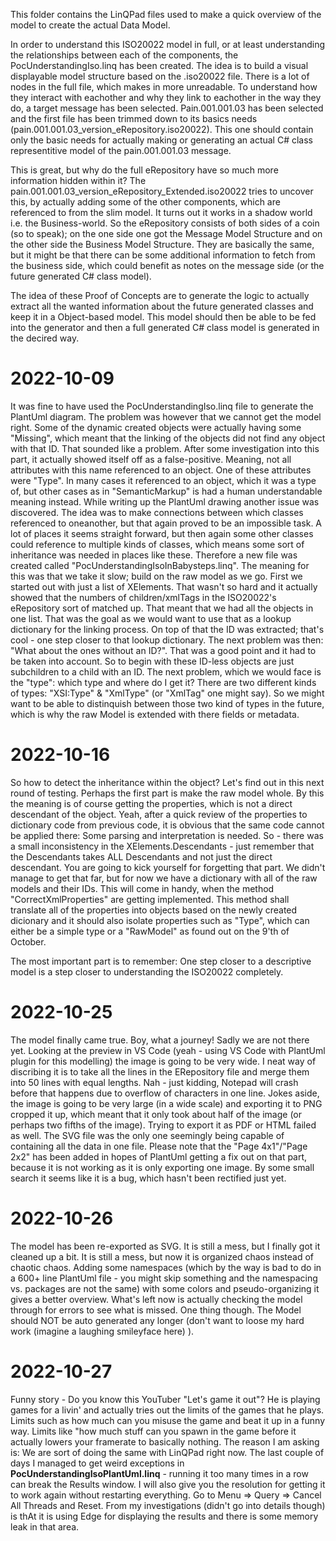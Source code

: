 This folder contains the LinQPad files used to make a quick overview of the model to create the actual Data Model.

In order to understand this ISO20022 model in full, or at least understanding the relationships between each of the components, the PocUnderstandingIso.linq has been created.
The idea is to build a visual displayable model structure based on the .iso20022 file. There is a lot of nodes in the full file, which makes in more unreadable. To understand how they interact with eachother and why they link to eachother in the way they do, a target message has been selected. Pain.001.001.03 has been selected and the first file has been trimmed down to its basics needs (pain.001.001.03_version_eRepository.iso20022). This one should contain only the basic needs for actually making or generating an actual C# class representitive model of the pain.001.001.03 message. 

This is great, but why do the full eRepository have so much more information hidden within it? The pain.001.001.03_version_eRepository_Extended.iso20022 tries to uncover this, by actually adding some of the other components, which are referenced to from the slim model. It turns out it works in a shadow world i.e. the Business-world. So the eRepository consists of both sides of a coin (so to speak); on the one side one got the Message Model Structure and on the other side the Business Model Structure. They are basically the same, but it might be that there can be some additional information to fetch from the business side, which could benefit as notes on the message side (or the future generated C# class model).

The idea of these Proof of Concepts are to generate the logic to actually extract all the wanted information about the future generated classes and keep it in a Object-based model. This model should then be able to be fed into the generator and then a full generated C# class model is generated in the decired way.

# 2022-10-09
It was fine to have used the PocUnderstandingIso.linq file to generate the PlantUml diagram. The problem was however that we cannot get the model right. Some of the dynamic created objects were actually having some "<fieldName>Missing", which meant that the linking of the objects did not find any object with that ID. That sounded like a problem. After some investigation into this part, it actually showed itself off as a false-positive. Meaning, not all attributes with this name referenced to an object. One of these attributes were "Type". In many cases it referenced to an object, which it was a type of, but other cases as in "SemanticMarkup" is had a human understandable meaning instead.
While writing up the PlantUml drawing another issue was discovered. The idea was to make connections between which classes referenced to oneanother, but that again proved to be an impossible task. A lot of places it seems straight forward, but then again some other classes could reference to multiple kinds of classes, which means some sort of inheritance was needed in places like these.
Therefore a new file was created called "PocUnderstandingIsoInBabysteps.linq". The meaning for this was that we take it slow; build on the raw model as we go. First we started out with just a list of XElements. That wasn't so hard and it actually showed that the numbers of children/xmlTags in the ISO20022's eRepository sort of matched up. That meant that we had all the objects in one list. That was the goal as we would want to use that as a lookup dictionary for the linking process.
On top of that the ID was extracted; that's cool - one step closer to that lookup dictionary. The next problem was then: "What about the ones without an ID?". That was a good point and it had to be taken into account. So to begin with these ID-less objects are just subchildren to a child with an ID. The next problem, which we would face is the "type": which type and where do I get it? 
There are two different kinds of types: "XSI:Type" & "XmlType" (or "XmlTag" one might say). So we might want to be able to distinquish between those two kind of types in the future, which is why the raw Model is extended with there fields or metadata.

# 2022-10-16
So how to detect the inheritance within the object? Let's find out in this next round of testing. Perhaps the first part is make the raw model whole. By this the meaning is of course getting the properties, which is not a direct descendant of the object. Yeah, after a quick review of the properties to dictionary code from previous code, it is obvious that the same code cannot be applied there: Some parsing and interpretation is needed. 
So - there was a small inconsistency in the XElements.Descendants - just remember that the Descendants takes ALL Descendants and not just the direct descendant. You are going to kick yourself for forgetting that part.
We didn't manage to get that far, but for now we have a dictionary with all of the raw models and their IDs. This will come in handy, when the method "CorrectXmlProperties" are getting implemented. This method shall translate all of the properties into objects based on the newly created dicionary and it should also isolate properties such as "Type", which can either be a simple type or a "RawModel" as found out on the 9'th of October.

The most important part is to remember: One step closer to a descriptive model is a step closer to understanding the ISO20022 completely.

# 2022-10-25
The model finally came true. Boy, what a journey! Sadly we are not there yet. Looking at the preview in VS Code (yeah - using VS Code with PlantUml plugin for this modelling) the image is going to be very wide. I neat way of discribing it is to take all the lines in the ERepository file and merge them into 50 lines with equal lengths. Nah - just kidding, Notepad will crash before that happens due to overflow of characters in one line. Jokes aside, the image is going to be very large (in a wide scale) and exporting it to PNG cropped it up, which meant that it only took about half of the image (or perhaps two fifths of the image). Trying to export it as PDF or HTML failed as well. The SVG file was the only one seemingly being capable of containing all the data in one file. Please note that the "Page 4x1"/"Page 2x2" has been added in hopes of PlantUml getting a fix out on that part, because it is not working as it is only exporting one image. By some small search it seems like it is a bug, which hasn't been rectified just yet.

# 2022-10-26
The model has been re-exported as SVG. It is still a mess, but I finally got it cleaned up a bit. It is still a mess, but now it is organized chaos instead of chaotic chaos. Adding some namespaces (which by the way is bad to do in a 600+ line PlantUml file - you might skip something and the namespacing vs. packages are not the same) with some colors and pseudo-organizing it gives a better overview. What's left now is actually checking the model through for errors to see what is missed. One thing though. The Model should NOT be auto generated any longer (don't want to loose my hard work (imagine a laughing smileyface here) ).

# 2022-10-27
Funny story - Do you know this YouTuber "Let's game it out"? He is playing games for a livin' and actually tries out the limits of the games that he plays. Limits such as how much can you misuse the game and beat it up in a funny way. Limits like "how much stuff can you spawn in the game before it actually lowers your framerate to basically nothing. The reason I am asking is: We are sort of doing the same with LinQPad right now. The last couple of days I managed to get weird exceptions in <b>PocUnderstandingIsoPlantUml.linq</b> - running it too many times in a row can break the Results window. I will also give you the resolution for getting it to work again without restarting everything. Go to Menu => Query => Cancel All Threads and Reset. From my investigations (didn't go into details though) is thAt it is using Edge for displaying the results and there is some memory leak in that area.